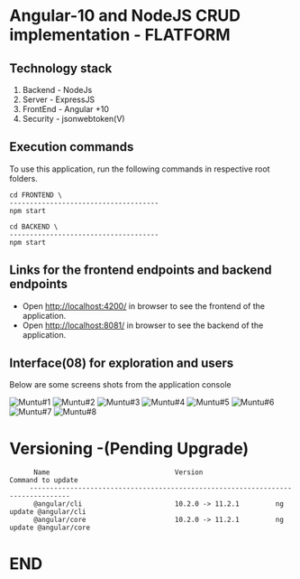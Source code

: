 #  Angular-10 and NodeJS CRUD implementation - FLATFORM

## Technology stack  

1. Backend  - NodeJs
2. Server   - ExpressJS
3. FrontEnd - Angular +10
4. Security - jsonwebtoken(V)

## Execution commands

To use this application, run the following commands in respective root folders.

```
cd FRONTEND \
-------------------------------------
npm start

cd BACKEND \
-------------------------------------
npm start

```

## Links for the frontend endpoints and backend endpoints

- Open [http://localhost:4200/](http://localhost:4200/) in browser to see the frontend of the application.
- Open [http://localhost:8081/](http://localhost:8081/) in browser to see the backend of the application.


## Interface(08) for exploration and users

Below are some screens shots from the application console

![Muntu#1 ](https://github.com/LINOSNCHENA/NodeJS-Angular-three-clients-App/blob/master/uxViews/page1.png)
![Muntu#2 ](https://github.com/LINOSNCHENA/NodeJS-Angular-three-clients-App/blob/master/uxViews/page2.png)
![Muntu#3 ](https://github.com/LINOSNCHENA/NodeJS-Angular-three-clients-App/blob/master/uxViews/page3.png)
![Muntu#4 ](https://github.com/LINOSNCHENA/NodeJS-Angular-three-clients-App/blob/master/uxViews/page4.png)
![Muntu#5 ](https://github.com/LINOSNCHENA/NodeJS-Angular-three-clients-App/blob/master/uxViews/page5.png)
![Muntu#6 ](https://github.com/LINOSNCHENA/NodeJS-Angular-three-clients-App/blob/master/uxViews/page6.png)
![Muntu#7 ](https://github.com/LINOSNCHENA/NodeJS-Angular-three-clients-App/blob/master/uxViews/page7.png)
![Muntu#8 ](https://github.com/LINOSNCHENA/NodeJS-Angular-three-clients-App/blob/master/uxViews/page8.png)

# Versioning -(Pending Upgrade)
```
      Name                               Version                  Command to update
     --------------------------------------------------------------------------------
      @angular/cli                       10.2.0 -> 11.2.1         ng update @angular/cli
      @angular/core                      10.2.0 -> 11.2.1         ng update @angular/core
```
# END
